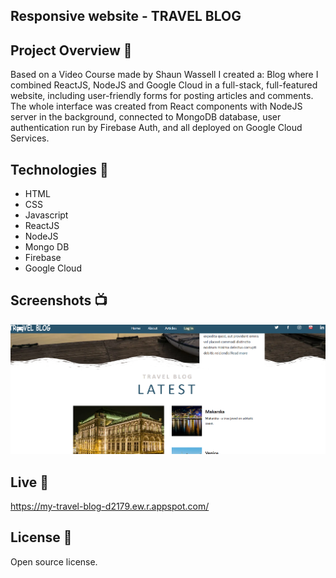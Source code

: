 ## Responsive website - TRAVEL BLOG

## Project Overview 🎉

Based on a Video Course made by Shaun Wassell I created a:
Blog where I combined ReactJS, NodeJS and Google Cloud in a full-stack, full-featured website, including user-friendly forms for posting articles and comments. The whole interface was created from React components with NodeJS server in the background, connected to MongoDB database, user authentication run by Firebase Auth, and all deployed on Google Cloud Services.

## Technologies 🔧

- HTML
- CSS
- Javascript
- ReactJS
- NodeJS
- Mongo DB
- Firebase
- Google Cloud

## Screenshots 📺

<p align="center">
    <img src="https://github.com/Gorky1985/my-blog/blob/main/public/assets/Screenshot-Travel-Blog.png?raw=true">
</p>


## Live 📍

https://my-travel-blog-d2179.ew.r.appspot.com/

## License 🔱

Open source license.
